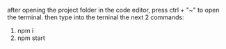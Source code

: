 after opening the project folder in the code editor, press ctrl + "~" to open the terminal. then type into the terninal the next 2 commands:
1) npm i
2) npm start

